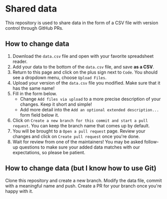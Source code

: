 # Shared data 

This repository is used to share data in the form of a CSV file with version control through GitHub PRs.

## How to change data
1. Download the `data.csv` file and open with your favorite spreadsheet reader.
2. Add your data to the bottom of the `data.csv` file, and save **as a CSV**.
3. Return to this page and click on the plus sign next to `Code`. You should see a dropdown menu, choose `Upload Files`.
4. Upload your version of the `data.csv` file you modified. Make sure that it has the same name!
5. Fill in the form below.
    - Change `Add files via upload` to a more precise description of your changes. Keep it short and simple! 
    - Add more detail into the `Add an optional extended description...` form field below it.
6. Click on `Create a new branch for this commit and start a pull request`. You can keep the branch name that comes up by default.
7. You will be brought to a `Open a pull request` page. Review your changes and click on `Create pull request` once you're done.
8. Wait for review from one of the maintainers! You may be asked follow-up questions to make sure your added data matches with our expectations, so please be patient.

## How to change data (but I know how to use Git)
Clone this repository and create a new branch.
Modify the data file, commit with a meaningful name and push.
Create a PR for your branch once you're happy with it.
